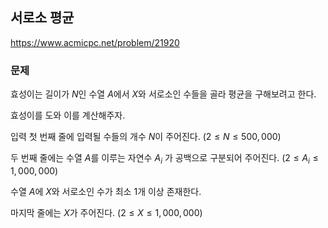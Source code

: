 ## 서로소 평균
https://www.acmicpc.net/problem/21920

### 문제
효성이는 길이가 
$N$인 수열 
$A$에서 
$X$와 서로소인 수들을 골라 평균을 구해보려고 한다.

효성이를 도와 이를 계산해주자.

입력
첫 번째 줄에 입력될 수들의 개수 
$N$이 주어진다. 
$(2 \le N \le 500,000)$ 

두 번째 줄에는 수열 
$A$를 이루는 자연수 
$A_{i}$ 가 공백으로 구분되어 주어진다. 
$(2 \le A_{i} \le 1,000,000)$ 

수열 
$A$에 
$X$와 서로소인 수가 최소 1개 이상 존재한다.

마지막 줄에는 
$X$가 주어진다. 
$(2\le X \le 1,000,000)$ 
